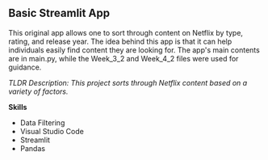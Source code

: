 ## Basic Streamlit App

This original app allows one to sort through content on Netflix by type, rating, and release year. The idea behind this app is that it can help individuals easily find content they are looking for. The app's main contents are in main.py, while the Week_3_2 and Week_4_2 files were used for guidance.

_TLDR Description:_ _This project sorts through Netflix content based on a variety of factors._

**Skills**
- Data Filtering
- Visual Studio Code
- Streamlit
- Pandas
